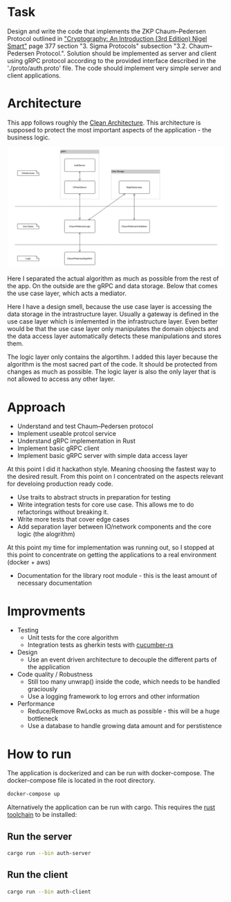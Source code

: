 # Task

Design and write the code that implements the ZKP Chaum–Pedersen Protocol outlined in ["Cryptography: An Introduction (3rd Edition) Nigel Smart"](https://www.cs.umd.edu/~waa/414-F11/IntroToCrypto.pdf) page 377 section "3. Sigma Protocols" subsection "3.2. Chaum–Pedersen Protocol.". Solution should be implemented as server and client using gRPC protocol according to the provided interface described in the './proto/auth.proto' file. The code should implement very simple server and client applications.

# Architecture

This app follows roughly the [Clean Architecture](https://blog.cleancoder.com/uncle-bob/2012/08/13/the-clean-architecture.html). This architecture is supposed to protect the most important aspects of the application - the business logic.

![Architecture Sketch](./docs/architecture.png)

Here I separated the actual algorithm as much as possible from the rest of the app. On the outside are the gRPC and data storage. Below that comes the use case layer, which acts a mediator.

Here I have a design smell, because the use case layer is accessing the data storage in the intrastructure layer. Usually a gateway is defined in the use case layer which is imlemented in the infrastructure layer. Even better would be that the use case layer only manipulates the domain objects and the data access layer automatically detects these manipulations and stores them.

The logic layer only contains the algortihm. I added this layer because the algorithm is the most sacred part of the code. It should be protected from changes as much as possible. The logic layer is also the only layer that is not allowed to access any other layer.

# Approach

- Understand and test Chaum–Pedersen protocol
- Implement useable protcol service
- Understand gRPC implementation in Rust
- Implement basic gRPC client
- Implement basic gRPC server with simple data access layer

At this point I did it hackathon style. Meaning choosing the fastest way to the desired result. From this point on I concentrated on the aspects relevant for develoing production ready code.

- Use traits to abstract structs in preparation for testing
- Write integration tests for core use case. This allows me to do refactorings without breaking it.
- Write more tests that cover edge cases
- Add separation layer between IO/network components and the core logic (the alogrithm)

At this point my time for implementation was running out, so I stopped at this point to concentrate on getting the applications to a real environment (docker + aws)

- Documentation for the library root module - this is the least amount of necessary documentation

# Improvments

- Testing
  - Unit tests for the core algorithm
  - Integration tests as gherkin tests with [cucumber-rs](https://cucumber-rs.github.io/cucumber/current/)
- Design
  - Use an event driven architecture to decouple the different parts of the application
- Code quality / Robustness
  - Still too many unwrap() inside the code, which needs to be handled graciously
  - Use a logging framework to log errors and other information
- Performance
  - Reduce/Remove RwLocks as much as possible - this will be a huge bottleneck
  - Use a database to handle growing data amount and for perstistence

# How to run
The application is dockerized and can be run with docker-compose. The docker-compose file is located in the root directory.

```bash
docker-compose up
```

Alternatively the application can be run with cargo. This requires the [rust toolchain]((https://www.rust-lang.org/tools/install)) to be installed:

## Run the server
```bash
cargo run --bin auth-server
```

## Run the client
```bash
cargo run --bin auth-client
```